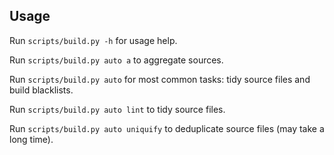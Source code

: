 ## Usage

Run `scripts/build.py -h` for usage help.

Run `scripts/build.py auto a` to aggregate sources.

Run `scripts/build.py auto` for most common tasks: tidy source files and build blacklists.

Run `scripts/build.py auto lint` to tidy source files.

Run `scripts/build.py auto uniquify` to deduplicate source files (may take a long time).
